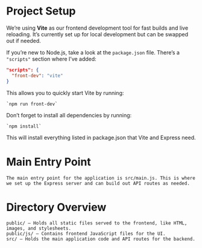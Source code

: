 # Project Setup

We’re using **Vite** as our frontend development tool for fast builds and live reloading. It’s currently set up for local development but can be swapped out if needed.

If you’re new to Node.js, take a look at the `package.json` file. There’s a `"scripts"` section where I’ve added:

```json
"scripts": {
  "front-dev": "vite"
}
```

This allows you to quickly start Vite by running:

    `npm run front-dev`

Don’t forget to install all dependencies by running:

    `npm install`

This will install everything listed in package.json that Vite and Express need.

# Main Entry Point
    The main entry point for the application is src/main.js. This is where we set up the Express server and can build out API routes as needed.

# Directory Overview
    public/ – Holds all static files served to the frontend, like HTML, images, and stylesheets.
    public/js/ – Contains frontend JavaScript files for the UI.
    src/ – Holds the main application code and API routes for the backend.
